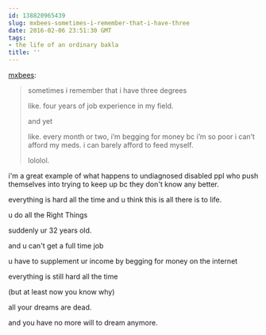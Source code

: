 ```yaml
---
id: 138820965439
slug: mxbees-sometimes-i-remember-that-i-have-three
date: 2016-02-06 23:51:30 GMT
tags:
- the life of an ordinary bakla
title: ''
---
```

<p><a class="tumblr_blog" href="http://mxbees.tumblr.com/post/138817902299">mxbees</a>:</p>
<blockquote>
<p>sometimes i remember that i have three degrees</p>

<p>like. four years of job experience in my field.</p>

<p>and yet</p>

<p>like. every month or two, i’m begging for money bc i’m so poor i can’t afford my meds. i can barely afford to feed myself.</p>

<p>lololol.</p>
</blockquote>

i'm a great example of what happens to undiagnosed disabled ppl who push themselves into trying to keep up bc they don't know any better.

everything is hard all the time and u think this is all there is to life. 

u do all the Right Things

suddenly ur 32 years old.

and u can't get a full time job

u have to supplement ur income by begging for money on the internet

everything is still hard all the time

(but at least now you know why)

all your dreams are dead.

and you have no more will to dream anymore.